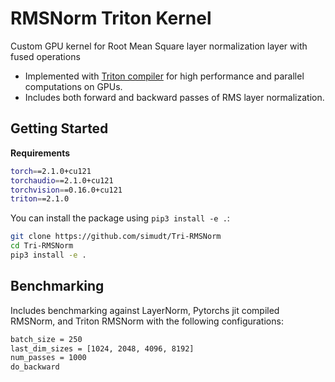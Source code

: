 # RMSNorm Triton Kernel

Custom GPU kernel for Root Mean Square layer normalization layer with fused operations

- Implemented with [Triton compiler](https://github.com/openai/triton) for high performance and parallel computations on GPUs.
- Includes both forward and backward passes of RMS layer normalization.

## Getting Started

**Requirements**

```bash
torch==2.1.0+cu121
torchaudio==2.1.0+cu121
torchvision==0.16.0+cu121
triton==2.1.0
```

You can install the package using `pip3 install -e .`:

```bash
git clone https://github.com/simudt/Tri-RMSNorm
cd Tri-RMSNorm
pip3 install -e .
```

## Benchmarking

Includes benchmarking against LayerNorm, Pytorchs jit compiled RMSNorm, and Triton RMSNorm with the following configurations:

```bash
batch_size = 250
last_dim_sizes = [1024, 2048, 4096, 8192]
num_passes = 1000
do_backward
```
